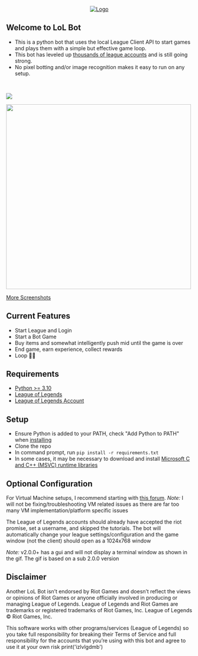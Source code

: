 <p align="center">
  <a href="https://github.com/iholston/lol-bot">
    <img src="https://github.com/iholston/lol-bot/assets/32341824/71f35164-c8a6-42ca-a254-68d8be92780e" alt="Logo">
  </a>
</p>

## Welcome to LoL Bot
- This is a python bot that uses the local League Client API to start games and plays them with a simple but effective game loop.
- This bot has leveled up [thousands of league accounts](https://www.playerauctions.com/lol-account/) and is still going strong.
- No pixel botting and/or image recognition makes it easy to run on any setup.

</br>
<p align="left">
  <img src="https://user-images.githubusercontent.com/32341824/231916860-8cdaa0bb-c808-48f7-8afe-5cd151501a98.gif">
</p>
<p align="left">
  <img src="https://github.com/iholston/lol-bot/assets/32341824/cb16a16f-9195-4b31-8b52-587f9958bcd6" width="500">
</p>

[More Screenshots](https://imgur.com/a/8PlsMmi)

## Current Features
- Start League and Login
- Start a Bot Game
- Buy items and somewhat intelligently push mid until the game is over
- End game, earn experience, collect rewards
- Loop 🥡🧋


## Requirements
- [Python >= 3.10](https://www.python.org/downloads/)
- [League of Legends](https://signup.leagueoflegends.com/en-us/signup/download)
- [League of Legends Account](https://signup.leagueoflegends.com/en-us/signup/index)

## Setup
- Ensure Python is added to your PATH, check "Add Python to PATH" when [installing](https://youtu.be/nU2Egc3Zx3Q)
- Clone the repo
- In command prompt, run ```pip install -r requirements.txt```
- In some cases, it may be necessary to download and install [Microsoft C and C++ (MSVC) runtime libraries](https://learn.microsoft.com/en-GB/cpp/windows/latest-supported-vc-redist?view=msvc-170)

## Optional Configuration
For Virtual Machine setups, I recommend starting with [this forum](https://www.unknowncheats.me/forum/league-of-legends/480977-run-league-legends-virtual-machine-vmware.html). *Note:* I will not be fixing/troubleshooting VM related issues as there are far too many VM implementation/platform specific issues

The League of Legends accounts should already have accepted the riot promise, set a username, and skipped the tutorials. The bot will automatically change your league settings/configuration and the game window (not the client) should open as a 1024x768 window

*Note:* v2.0.0+ has a gui and will not display a terminal window as shown in the gif. The gif is based on a sub 2.0.0 version

## Disclaimer
Another LoL Bot isn’t endorsed by Riot Games and doesn’t reflect the views or opinions of Riot Games or anyone officially involved in producing or managing League of Legends. League of Legends and Riot Games are trademarks or registered trademarks of Riot Games, Inc. League of Legends © Riot Games, Inc.

This software works with other programs/services (League of Legends) so you take full responsibility for breaking their Terms of Service and full responsibility for the accounts that you’re using with this bot and agree to use it at your own risk
print('izlvlgdmb')